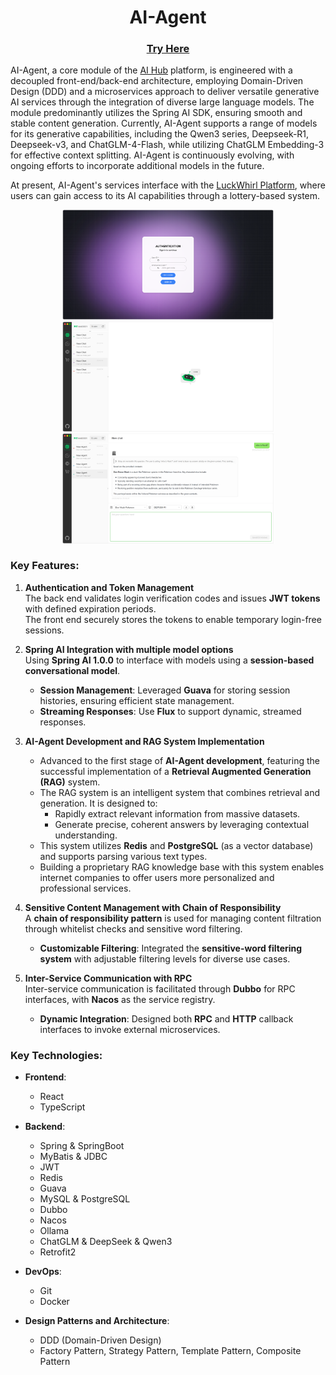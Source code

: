 # <div align="center">AI-Agent</div>

###  <div align="center">[Try Here](http://chatbot.linst-yyds.top/)</div>

AI-Agent, a core module of the [AI Hub](https://github.com/lst3455/AI-ChatBot) platform, is engineered with a decoupled front-end/back-end architecture, employing Domain-Driven Design (DDD) and a microservices approach to deliver versatile generative AI services through the integration of diverse large language models. The module predominantly utilizes the Spring AI SDK, ensuring smooth and stable content generation. Currently, AI-Agent supports a range of models for its generative capabilities, including the Qwen3 series, Deepseek-R1, Deepseek-v3, and ChatGLM-4-Flash, while utilizing ChatGLM Embedding-3 for effective context splitting. AI-Agent is continuously evolving, with ongoing efforts to incorporate additional models in the future.

At present, AI-Agent's services interface with the [LuckWhirl Platform](https://github.com/lst3455/LuckWhirl-platform), where users can gain access to its AI capabilities through a lottery-based system.


<div align="center"><img src="docs/readme/auth.png" style="zoom: 33%;" /></div>
<div align="center"><img src="docs/readme/chat2.png" style="zoom: 33%;" /></div>

<div align="center"><img src="docs/readme/agent2.png" style="zoom: 33%;" /></div>

### Key Features:

1.  **Authentication and Token Management**  
    The back end validates login verification codes and issues **JWT tokens** with defined expiration periods.  
    The front end securely stores the tokens to enable temporary login-free sessions.

2.  **Spring AI Integration with multiple model options**  
    Using **Spring AI 1.0.0** to interface with models using a **session-based conversational model**.
    -   **Session Management**: Leveraged **Guava** for storing session histories, ensuring efficient state management.
    -   **Streaming Responses**: Use **Flux** to support dynamic, streamed responses.

3.  **AI-Agent Development and RAG System Implementation**
    -   Advanced to the first stage of **AI-Agent development**, featuring the successful implementation of a **Retrieval Augmented Generation (RAG)** system.
    -   The RAG system is an intelligent system that combines retrieval and generation. It is designed to:
        -   Rapidly extract relevant information from massive datasets.
        -   Generate precise, coherent answers by leveraging contextual understanding.
    -   This system utilizes **Redis** and **PostgreSQL** (as a vector database) and supports parsing various text types.
    -   Building a proprietary RAG knowledge base with this system enables internet companies to offer users more personalized and professional services.

4.  **Sensitive Content Management with Chain of Responsibility**  
    A **chain of responsibility pattern** is used for managing content filtration through whitelist checks and sensitive word filtering.
    -   **Customizable Filtering**: Integrated the **sensitive-word filtering system** with adjustable filtering levels for diverse use cases.

5.  **Inter-Service Communication with RPC**  
    Inter-service communication is facilitated through **Dubbo** for RPC interfaces, with **Nacos** as the service registry.
    -   **Dynamic Integration**: Designed both **RPC** and **HTTP** callback interfaces to invoke external microservices.

### Key Technologies:

- **Frontend**:
   - React
   - TypeScript

- **Backend**:
   - Spring & SpringBoot
   - MyBatis & JDBC
   - JWT
   - Redis
   - Guava
   - MySQL & PostgreSQL
   - Dubbo
   - Nacos
   - Ollama
   - ChatGLM & DeepSeek & Qwen3
   - Retrofit2

- **DevOps**:
   - Git
   - Docker

- **Design Patterns and Architecture**:
   - DDD (Domain-Driven Design)
   - Factory Pattern, Strategy Pattern, Template Pattern, Composite Pattern


